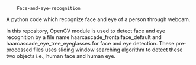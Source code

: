         Face-and-eye-recognition
A python code which recognize face and eye of a person through webcam.

In this repository, OpenCV module is used to detect face and eye recognition by a file name haarcascade_frontalface_default and haarcascade_eye_tree_eyeglasses for face and eye detection.
These pre-processed files uses sliding window searching algorithm to detect these two objects i.e., human face and human eye.
